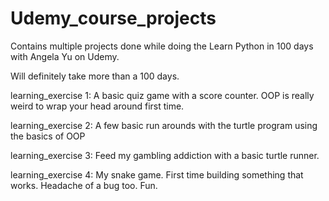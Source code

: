 # Udemy_course_projects

Contains multiple projects done while doing the Learn Python in 100 days with Angela Yu on Udemy.

Will definitely take more than a 100 days.

learning_exercise 1: A basic quiz game with a score counter. OOP is really weird to wrap your head around first time.

learning_exercise 2: A few basic run arounds with the turtle program using the basics of OOP

learning_exercise 3: Feed my gambling addiction with a basic turtle runner.

learning_exercise 4: My snake game. First time building something that works. Headache of a bug too. Fun.
